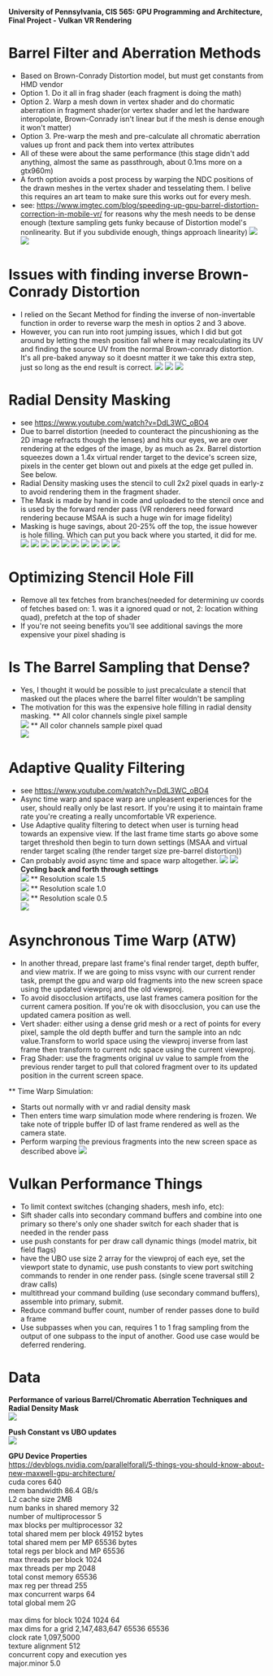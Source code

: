 **University of Pennsylvania, CIS 565: GPU Programming and Architecture,
Final Project - Vulkan VR Rendering**

# Barrel Filter and Aberration Methods
* Based on Brown-Conrady Distortion model, but must get constants from HMD vendor
* Option 1. Do it all in frag shader (each fragment is doing the math)
* Option 2. Warp a mesh down in vertex shader and do chormatic aberration in fragment shader(or vertex shader and let the hardware interopolate, Brown-Conrady isn't linear but if the mesh is dense enough it won't matter)
* Option 3. Pre-warp the mesh and pre-calculate all chromatic aberration values up front and pack them into vertex attributes
* All of these were about the same performance (this stage didn't add anything, almost the same as passthrough, about 0.1ms more on a gtx960m)
* A forth option avoids a post process by warping the NDC positions of the drawn meshes in the vertex shader and tesselating them. I belive this requires an art team to make sure this works out for every mesh. 
* see: https://www.imgtec.com/blog/speeding-up-gpu-barrel-distortion-correction-in-mobile-vr/
for reasons why the mesh needs to be dense enough (texture sampling gets funky because of Distortion model's nonlinearity. But if you subdivide enough, things approach linearity)
![](SecondaryVR/img/nonstencil.png)
![](SecondaryVR/img/aberration.png)


# Issues with finding inverse Brown-Conrady Distortion
* I relied on the Secant Method for finding the inverse of non-invertable function in order to reverse warp the mesh in optios 2 and 3 above. 
* However, you can run into root jumping issues, which I did but got around by letting the mesh position fall where it may recalculating its UV and finding the source UV from the normal Brown-conrady distortion. It's all pre-baked anyway so it doesnt matter it we take this extra step, just so long as the end result is correct.
![](SecondaryVR/img/secantmethod.png)
![](SecondaryVR/img/rootjumping.png)
![](SecondaryVR/img/precalcmesh.png)

# Radial Density Masking
* see https://www.youtube.com/watch?v=DdL3WC_oBO4
* Due to barrel distortion (needed to counteract the pincushioning as the 2D image refracts though the lenses) and hits our eyes, we are over rendering at the edges of the image, by as much as 2x. Barrel distortion squeezes down a 1.4x virtual render target to the device's screen size, pixels in the center get blown out and pixels at the edge get pulled in. See below.
* Radial Density masking uses the stencil to cull 2x2 pixel quads in early-z to avoid rendering them in the fragment shader. 
* The Mask is made by hand in code and uploaded to the stencil once and is used by the forward render pass (VR renderers need forward rendering because MSAA is such a huge win for image fidelity)
* Masking is huge savings, about 20-25% off the top, the issue however is hole filling. Which can put you back where you started, it did for me.
![](SecondaryVR/img/radialStencilMask.bmp)
![](SecondaryVR/img/stencilMask1to1.png)
![](SecondaryVR/img/stencilmask.png)
![](SecondaryVR/img/holefill.png)
![](SecondaryVR/img/all.png)
![](SecondaryVR/img/debugHoleFill.png)
![](SecondaryVR/img/noBarrelNoStencil.png)
![](SecondaryVR/img/noBarrelStencilHoleFill.png)
![](SecondaryVR/img/radialdensitymask.png)
![](SecondaryVR/img/radialDensityMaskingWithTAA.png)

# Optimizing Stencil Hole Fill
* Remove all tex fetches from branches(needed for determining uv coords of fetches based on: 1. was it a ignored quad or not, 2: location withing quad), prefetch at the top of shader
* If you're not seeing benefits you'll see additional savings the more expensive your pixel shading is

# Is The Barrel Sampling that Dense? 
* Yes, I thought it would be possible to just precalculate a stencil that masked out the places where the barrel filter wouldn't be sampling
* The motivation for this was the expensive hole filling in radial density masking. 
** All color channels single pixel sample<br />
![](SecondaryVR/img/preCalcBarrelSamplingMaskActualPixelsThatWillBeSampled.bmp)
** All color channels sample pixel quad <br />
![](SecondaryVR/img/preCalcBarrelSamplingMaskActualPixelsThatWIllBeSampled_TheirQuads.bmp)


# Adaptive Quality Filtering
* see https://www.youtube.com/watch?v=DdL3WC_oBO4
* Async time warp and space warp are unpleasent experiences for the user, should really only be last resort. If you're using it to maintain frame rate you're creating a really uncomfortable VR experience.
* Use Adaptive quality filtering to detect when user is turning head towards an expensive view. If the last frame time starts go above some target threshold then begin to turn down settings (MSAA and virtual render target scaling (the render target size pre-barrel distortion))
* Can probably avoid async time and space warp altogether.
![](SecondaryVR/img/adaptiveQuality.bmp)
![](SecondaryVR/img/adaptiveQualitySettings.png)
**Cycling back and forth through settings**<br />
![](SecondaryVR/img/AQ.gif)
** Resolution scale 1.5<br />
![](SecondaryVR/img/adaptiveQuality1.5.png)
** Resolution scale 1.0<br />
![](SecondaryVR/img/adaptiveQuality1.0.png)
** Resolution scale 0.5<br />
![](SecondaryVR/img/adaptiveQuality0.5.png)

# Asynchronous Time Warp (ATW)
* In another thread, prepare last frame's final render target, depth buffer, and view matrix. If we are going to miss vsync with our current render task, prempt the gpu and warp old fragments into the new screen space using the updated viewproj and the old viewproj.
* To avoid disocclusion artifacts, use last frames camera position for the current camera position. If you're ok with disocclusion, you can use the updated camera position as well. 
* Vert shader: either using a dense grid mesh or a rect of points for every pixel, sample the old depth buffer and turn the sample into an ndc value.Transform to world space using the viewproj inverse from last frame then transform to current ndc space using the current viewproj. 
* Frag Shader: use the fragments original uv value to sample from the previous render target to pull that colored fragment over to its updated position in the current screen space. 

** Time Warp Simulation: <br />
* Starts out normally with vr and radial density mask
* Then enters time warp simulation mode where rendering is frozen. We take note of tripple buffer ID of last frame rendered as well as the camera state. 
* Perform warping the previous fragments into the new screen space as described above
![](SecondaryVR/img/timewarp.gif)



# Vulkan Performance Things
* To limit context switches (changing shaders, mesh info, etc):
* Sift shader calls into secondary command buffers and combine into one primary so there's only one shader switch for each shader that is needed in the render pass
* use push constants for per draw call dynamic things (model matrix, bit field flags)
* have the UBO use size 2 array for the viewproj of each eye, set the viewport state to dynamic, use push constants to view port switching commands to render in one render pass. (single scene traversal still 2 draw calls)
* multithread your command building (use secondary command buffers), assemble into primary, submit.
* Reduce command buffer count, number of render passes done to build a frame
* Use subpasses when you can, requires 1 to 1 frag sampling from the output of one subpass to the input of another. Good use case would be deferred rendering.

# Data
**Performance of various Barrel/Chromatic Aberration Techniques and Radial Density Mask**<br />
![](SecondaryVR/img/BarrelAberrationStencil.png)

**Push Constant vs UBO updates**<br />
![](SecondaryVR/img/pushconstant.png)


**GPU Device Properties**<br />
https://devblogs.nvidia.com/parallelforall/5-things-you-should-know-about-new-maxwell-gpu-architecture/<br />
cuda cores 640<br />
mem bandwidth 86.4 GB/s<br />
L2 cache size 2MB<br />
num banks in shared memory 32<br />
number of multiprocessor 5<br />
max blocks per multiprocessor 32<br />
total shared mem per block 49152 bytes<br />
total shared mem per MP 65536 bytes<br />
total regs per block and MP 65536<br />
max threads per block 1024<br />
max threads per mp 2048<br />
total const memory 65536<br />
max reg per thread 255<br />
max concurrent warps 64<br />
total global mem 2G<br />
<br />
max dims for block 1024 1024 64<br />
max dims for a grid 2,147,483,647 65536 65536<br />
clock rate 1,097,5000<br />
texture alignment 512<br />
concurrent copy and execution yes<br />
major.minor 5.0<br />
